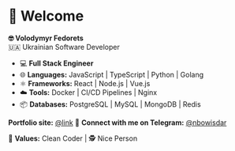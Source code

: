 # 👋 Welcome

**🤓 Volodymyr Fedorets**  
🇺🇦 Ukrainian Software Developer  

- 💻 **Full Stack Engineer**
- 🌐 **Languages:** JavaScript | TypeScript | Python | Golang
- ⚛️ **Frameworks:** React | Node.js | Vue.js                         
- ☁️ **Tools:** Docker | CI/CD Pipelines | Nginx         
- 📦 **Databases:** PostgreSQL | MySQL | MongoDB | Redis                    

**Portfolio site:** [@link]([https://t.me/nbowisdar](https://nbowisdar.github.io/vue-portfolio/))  
🌟 **Connect with me on Telegram:** [@nbowisdar](https://t.me/nbowisdar)  

🧹 **Values:** Clean Coder | 🕵️ Nice Person
